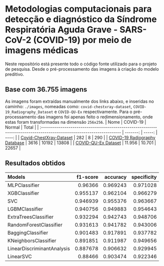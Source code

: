 # Metodologias computacionais para detecção e diagnóstico da Síndrome Respiratória Aguda Grave - SARS-CoV-2 (COVID-19) por meio de imagens médicas
Neste repositório está presente todo o código fonte utilizado para o projeto de pesquisa. Desde o pré-processamento das imagens à criação do modelo preditivo.

## Base com 36.755 imagens
As imagens foram extraídas manualmente dos links abaixo, e inseridas no caminho: `./images`, nomeadas como: `covid-chestxray-dataset`, `COVID-19_Radiography_Dataset` e `COVID-QU-Ex` respectivamente. Para o pré-processamento das imagens foi apenas feito o redimensionamento, onde estas foram transformadas na dimensão `256x256`.
| Nome                                                                                                                    | COVID-19 | Normal | Total |
| :---------------------------------------------------------------------------------------------------------------------- | -------: | -----: | ----: |
| [Covid-ChestXray-Dataset](https://github.com/ieee8023/covid-chestxray-dataset)                                          |      282 |      8 |   290 |
| [COVID-19 Radiography Database](https://www.kaggle.com/datasets/tawsifurrahman/covid19-radiography-database)            |     3616 |  10192 | 13808 |
| [COVID-QU-Ex Dataset](https://www.kaggle.com/datasets/cf77495622971312010dd5934ee91f07ccbcfdea8e2f7778977ea8485c1914df) |   11.956 | 10.701 | 22657 |


## Resultados obtidos
| Models                     | f1-score | accuracy | specificity |   recall | precision |
| :------------------------- | -------: | -------: | ----------: | -------: | --------: |
| MLPClassifier              |  0.96366 | 0.969243 |    0.971028 | 0.966797 |  0.960543 |
| XGBClassifier              | 0.955137 | 0.962104 |    0.966279 |  0.95638 |  0.953896 |
| SVC                        | 0.946939 | 0.955376 |    0.963667 |  0.94401 |  0.949885 |
| LGBMClassifier             | 0.940756 | 0.949883 |    0.954643 | 0.943359 |  0.938168 |
| ExtraTreesClassifier       | 0.932294 | 0.942743 |    0.948706 |  0.93457 |  0.930029 |
| RandomForestClassifier     | 0.931613 | 0.941782 |    0.943006 | 0.940104 |  0.923274 |
| BaggingClassifier          | 0.901483 | 0.917891 |    0.937782 | 0.890625 |  0.912608 |
| KNeighborsClassifier       | 0.891851 | 0.911987 |    0.949656 | 0.860352 |  0.925744 |
| LinearDiscriminantAnalysis | 0.887678 | 0.906632 |    0.929945 | 0.874674 |  0.901073 |
| LinearSVC                  |  0.88466 | 0.903474 |    0.922346 | 0.877604 |  0.891829 |
